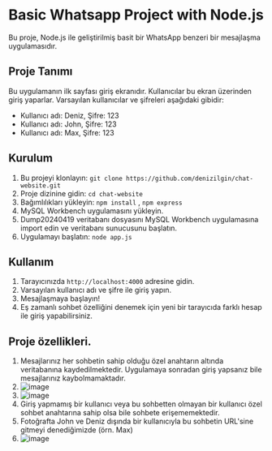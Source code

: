# Basic Whatsapp Project with Node.js

Bu proje, Node.js ile geliştirilmiş basit bir WhatsApp benzeri bir mesajlaşma uygulamasıdır.

## Proje Tanımı

Bu uygulamanın ilk sayfası giriş ekranıdır. Kullanıcılar bu ekran üzerinden giriş yaparlar. Varsayılan kullanıcılar ve şifreleri aşağıdaki gibidir:

- Kullanıcı adı: Deniz, Şifre: 123
- Kullanıcı adı: John, Şifre: 123
- Kullanıcı adı: Max, Şifre: 123

## Kurulum

1. Bu projeyi klonlayın: `git clone https://github.com/denizilgin/chat-website.git`
2. Proje dizinine gidin: `cd chat-website`
3. Bağımlılıkları yükleyin: `npm install` , `npm express`
4. MySQL Workbench uygulamasını yükleyin.
5. Dump20240419 veritabanı dosyasını MySQL Workbench uygulamasına import edin ve veritabanı sunucusunu başlatın.
6. Uygulamayı başlatın: `node app.js`

## Kullanım

1. Tarayıcınızda `http://localhost:4000` adresine gidin.
2. Varsayılan kullanıcı adı ve şifre ile giriş yapın.
3. Mesajlaşmaya başlayın!
4. Eş zamanlı sohbet özelliğini denemek için yeni bir tarayıcıda farklı hesap ile giriş yapabilirsiniz.

## Proje özellikleri.
1. Mesajlarınız her sohbetin sahip olduğu özel anahtarın altında veritabanına kaydedilmektedir. Uygulamaya sonradan giriş yapsanız bile mesajlarınız kaybolmamaktadır.
2. ![image](https://github.com/Denizilgin/chat-website/assets/36126098/87a97481-995b-4531-a3ed-328111eef4dd)
3. ![image](https://github.com/Denizilgin/chat-website/assets/36126098/bdd11c1d-03b5-4db5-90ae-eaea68e53494)
4. Giriş yapmamış bir kullanıcı veya bu sohbetten olmayan bir kullanıcı özel sohbet anahtarına sahip olsa bile sohbete erişememektedir.
5. Fotoğrafta John ve Deniz dışında bir kullanıcıyla bu sohbetin URL'sine gitmeyi denediğimizde (örn. Max)
6. ![image](https://github.com/Denizilgin/chat-website/assets/36126098/b97fd241-4f9f-4aa9-a83f-446aef794ab2)
   




